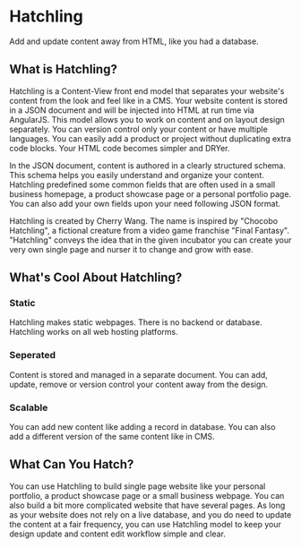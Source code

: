 # Hatchling
Add and update content away from HTML, like you had a database.
## What is Hatchling?

Hatchling is a Content-View front end model that separates your website's content from the look and feel like in a CMS.
Your website content is stored in a JSON document and will be injected into HTML at run time via AngularJS. This model allows you to work on content and on layout design separately. You can version control only your content or have multiple languages. You can easily add a product or project without duplicating extra code blocks. Your HTML code becomes simpler and DRYer.

In the JSON document, content is authored in a clearly structured schema. This schema helps you easily understand and organize your content. Hatchling predefined some common fields that are often used in a small business homepage, a product showcase page or a personal portfolio page. You can also add your own fields upon your need following JSON format.

Hatchling is created by Cherry Wang. The name is inspired by "Chocobo Hatchling", a fictional creature from a video game franchise "Final Fantasy". "Hatchling" conveys the idea that in the given incubator you can create your very own single page and nurser it to change and grow with ease.
## What's Cool About Hatchling?
### Static
Hatchling makes static webpages. There is no backend or database. Hatchling works on all web hosting platforms.
### Seperated
Content is stored and managed in a separate document. You can add, update, remove or version control your content away from the design.
### Scalable
You can add new content like adding a record in database. You can also add a different version of the same content like in CMS.
## What Can You Hatch?
You can use Hatchling to build single page website like your personal portfolio, a product showcase page or a small business webpage. You can also build a bit more complicated website that have several pages. As long as your website does not rely on a live database, and you do need to update the content at a fair frequency, you can use Hatchling model to keep your design update and content edit workflow simple and clear.
